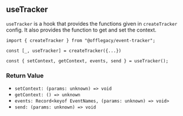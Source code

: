 ## useTracker

`useTracker` is a hook that provides the functions given in `createTracker` config. It also provides the function to get and set the context.

```tsx
import { createTracker } from "@offlegacy/event-tracker";

const [_, useTracker] = createTracker({...})

const { setContext, getContext, events, send } = useTracker();
```

### Return Value

- `setContext: (params: unknown) => void`
- `getContext: () => unknown`
- `events: Record<keyof EventNames, (params: unknown) => void>`
- `send: (params: unknown) => void`
